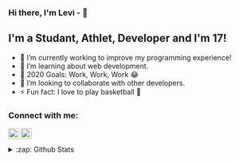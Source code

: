 ### Hi there, I'm Levi - 👋

## I'm a Studant, Athlet, Developer and I'm 17!

- 🔭 I’m currently working to improve my programming experience!
- 🌱 I’m learning about web development. 
- 🥅 2020 Goals: Work, Work, Work 😂
- 👯 I’m looking to collaborate with other developers. 
- ⚡ Fun fact: I love to play basketball 🏀



### Connect with me:

[<img align="left" alt="Levi | LinkedIn" width="22px" src="https://cdn.jsdelivr.net/npm/simple-icons@v3/icons/linkedin.svg" />][linkedin]
[<img align="left" alt="Levi | Instagram" width="22px" src="https://cdn.jsdelivr.net/npm/simple-icons@v3/icons/instagram.svg" />][instagram]

<br />
<br />


<details>
  <summary>:zap: Github Stats</summary>

  <img align="left" alt="codeSTACKr's Github Stats" src="github-readme-stats-git-master.levis44.vercel.app/api?username=Levis44&show_icons=true&hide_border=true" />

</details>

[instagram]: https://www.instagram.com/_levis44/
[linkedin]: https://www.linkedin.com/in/levi-ciarrocchi-1081251a6/


